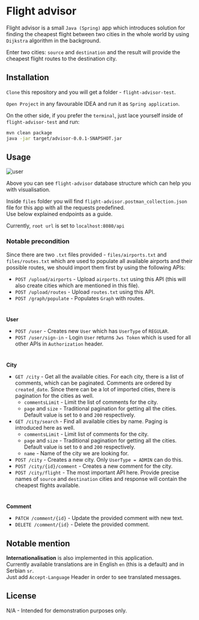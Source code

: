 # Flight advisor

Flight advisor is a small `Java (Spring)` app which introduces solution for finding the cheapest flight between two cities in the whole world by using `Dijkstra` algorithm in the background. 

Enter two cities: `source` and `destination` and the result will provide the cheapest flight routes to the destination city.


## Installation

`Clone` this repository and you will get a folder - `flight-advisor-test`.

`Open Project` in any favourable IDEA and run it as `Spring application`. 

On the other side, if you prefer the `terminal`, just lace yourself inside of `flight-advisor-test` and run:

```bash
mvn clean package
java -jar target/advisor-0.0.1-SNAPSHOT.jar
```

## Usage

![user](https://user-images.githubusercontent.com/16151417/98465160-98298b00-21c7-11eb-9500-f8cfea2947c7.png)

Above you can see `flight-advisor` database structure which can help you with visualisation.

Inside `files` folder you will find `flight-advisor.postman_collection.json` file for this app with all the requests predefined. \
Use below explained endpoints as a guide.

Currently, `root url` is set to `localhost:8080/api`

### Notable precondition 
Since there are two `.txt` files provided - `files/airports.txt` and `files/routes.txt` which are used to populate all available airports and their possible routes, we should import them first by using the following APIs:
* `POST /upload/airports` - Upload `airports.txt` using this API (this will also create cities which are mentioned in this file). 
* `POST /upload/routes` - Upload `routes.txt` using this API.
* `POST /graph/populate` - Populates `Graph` with routes.

#
**User**
* `POST /user` - Creates new `User` which has `UserType` of `REGULAR`.
* `POST /user/sign-in` - Login `User` returns `Jws Token` which is used for all other APIs in `Authorization` header.
#
**City**
* `GET /city` - Get all the available cities. For each city, there is a list of comments, which can be paginated. Comments are ordered by `created_date`. Since there can be a lot of imported cities, there is pagination for the cities as well.
   * `commentsLimit` - Limit the list of comments for the city.
   * `page` and `size` - Traditional pagination for getting all the cities. Default value is set to 
   `0` and `200` respectively.
* `GET /city/search` - Find all available cities by name. Paging is introduced here as well.
   * `commentsLimit` - Limit list of comments for the city. 
   * `page` and `size` - Traditional pagination for getting all the cities. Default value is set to 
   `0` and `200` respectively. 
   * `name` - Name of the city we are looking for.
* `POST /city` - Creates a new city. Only `UserType = ADMIN` can do this.
* `POST /city/{id}/comment` - Creates a new comment for the city.
* `POST /city/flight` - The most important API here. Provide precise names of `source` and `destination` cities and response will contain the cheapest flights available.
#
**Comment**
* `PATCH /comment/{id}` - Update the provided comment with new text.
* `DELETE /comment/{id}` - Delete the provided comment.

## Notable mention
**Internationalisation** is also implemented in this application. \
Currently available translations are in English `en` (this is a default) and in Serbian `sr`. \
Just add `Accept-Language` Header in order to see translated messages.

## License
N/A - Intended for demonstration purposes only.
